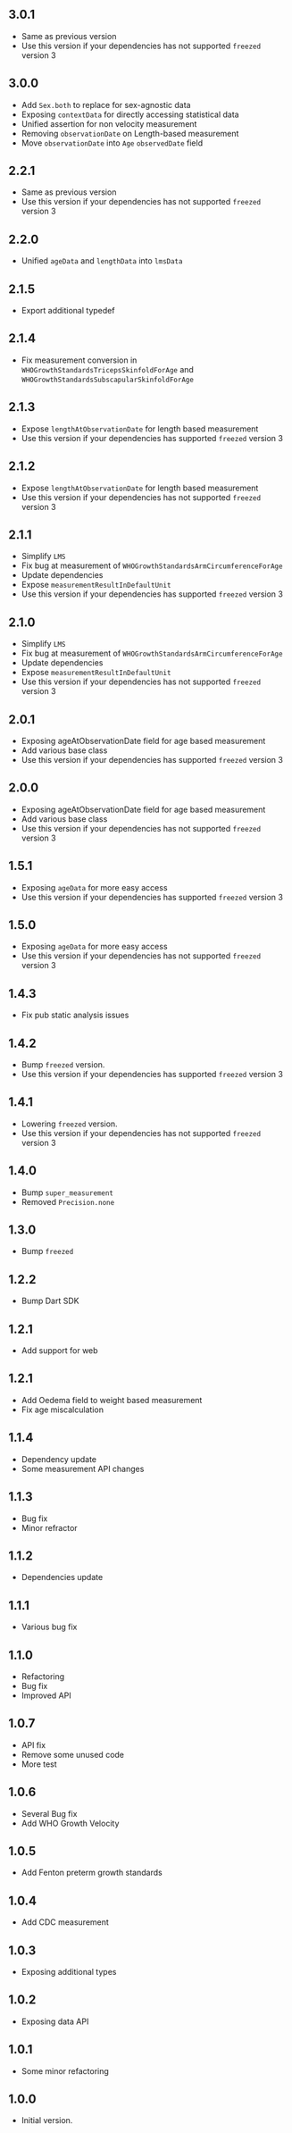 ## 3.0.1

- Same as previous version
- Use this version if your dependencies has not supported `freezed` version 3

## 3.0.0

- Add `Sex.both` to replace for sex-agnostic data
- Exposing `contextData` for directly accessing statistical data
- Unified assertion for non velocity measurement
- Removing `observationDate` on Length-based measurement
- Move `observationDate` into `Age` `observedDate` field

## 2.2.1

- Same as previous version
- Use this version if your dependencies has not supported `freezed` version 3

## 2.2.0

- Unified `ageData` and `lengthData` into `lmsData`

## 2.1.5

- Export additional typedef

## 2.1.4

- Fix measurement conversion in `WHOGrowthStandardsTricepsSkinfoldForAge` and `WHOGrowthStandardsSubscapularSkinfoldForAge`

## 2.1.3

- Expose `lengthAtObservationDate` for length based measurement
- Use this version if your dependencies has supported `freezed` version 3

## 2.1.2

- Expose `lengthAtObservationDate` for length based measurement
- Use this version if your dependencies has not supported `freezed` version 3

## 2.1.1

- Simplify `LMS` 
- Fix bug at measurement of `WHOGrowthStandardsArmCircumferenceForAge`
- Update dependencies
- Expose `measurementResultInDefaultUnit`
- Use this version if your dependencies has supported `freezed` version 3

## 2.1.0

- Simplify `LMS` 
- Fix bug at measurement of `WHOGrowthStandardsArmCircumferenceForAge`
- Update dependencies
- Expose `measurementResultInDefaultUnit`
- Use this version if your dependencies has not supported `freezed` version 3

## 2.0.1

- Exposing ageAtObservationDate field for age based measurement
- Add various base class 
- Use this version if your dependencies has supported `freezed` version 3

## 2.0.0

- Exposing ageAtObservationDate field for age based measurement
- Add various base class 
- Use this version if your dependencies has not supported `freezed` version 3

## 1.5.1

- Exposing `ageData` for more easy access
- Use this version if your dependencies has supported `freezed` version 3

## 1.5.0

- Exposing `ageData` for more easy access
- Use this version if your dependencies has not supported `freezed` version 3

## 1.4.3
 
- Fix pub static analysis issues

## 1.4.2

- Bump `freezed` version.
- Use this version if your dependencies has supported `freezed` version 3

## 1.4.1

- Lowering `freezed` version.
- Use this version if your dependencies has not supported `freezed` version 3

## 1.4.0

- Bump `super_measurement`
- Removed `Precision.none`

## 1.3.0
- Bump `freezed`

## 1.2.2
- Bump Dart SDK

## 1.2.1
- Add support for web

## 1.2.1
- Add Oedema field to weight based measurement
- Fix age miscalculation

## 1.1.4
- Dependency update
- Some measurement API changes

## 1.1.3
- Bug fix
- Minor refractor

## 1.1.2
- Dependencies update

## 1.1.1

- Various bug fix

## 1.1.0

- Refactoring
- Bug fix
- Improved API

## 1.0.7

- API fix
- Remove some unused code
- More test

## 1.0.6

- Several Bug fix
- Add WHO Growth Velocity

## 1.0.5

- Add Fenton preterm growth standards

## 1.0.4

- Add CDC measurement

## 1.0.3

- Exposing additional types

## 1.0.2

- Exposing data API

## 1.0.1

- Some minor refactoring

## 1.0.0

- Initial version.
